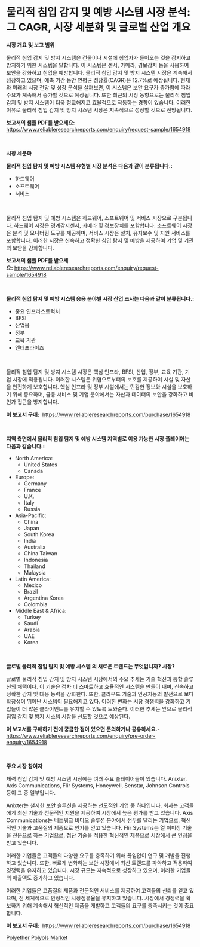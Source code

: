 <p><h1>물리적 침입 감지 및 예방 시스템 시장 분석: 그 CAGR, 시장 세분화 및 글로벌 산업 개요</h1></p><p><strong>시장 개요 및 보고 범위</strong></p>
<p><p>물리적 침입 감지 및 방지 시스템은 건물이나 시설에 침입자가 들어오는 것을 감지하고 방지하기 위한 시스템을 말합니다. 이 시스템은 센서, 카메라, 경보장치 등을 사용하여 보안을 강화하고 침입을 예방합니다. 물리적 침입 감지 및 방지 시스템 시장은 계속해서 성장하고 있으며, 예측 기간 동안 연평균 성장률(CAGR)은 12.7%로 예상됩니다. 현재와 미래의 시장 전망 및 성장 분석을 살펴보면, 이 시스템은 보안 요구가 증가함에 따라 수요가 계속해서 증가할 것으로 예상됩니다. 또한 최근의 시장 동향으로는 물리적 침입 감지 및 방지 시스템이 더욱 정교해지고 효율적으로 작동하는 경향이 있습니다. 이러한 이유로 물리적 침입 감지 및 방지 시스템 시장은 지속적으로 성장할 것으로 전망됩니다.</p></p>
<p><strong>보고서의 샘플 PDF를 받으세요:</strong> <a href="https://www.reliableresearchreports.com/enquiry/request-sample/1654918">https://www.reliableresearchreports.com/enquiry/request-sample/1654918</a></p>
<p>&nbsp;</p>
<p><strong>시장 세분화</strong></p>
<p><strong>물리적 침입 탐지 및 예방 시스템 유형별 시장 분석은 다음과 같이 분류됩니다.:</strong></p>
<p><ul><li>하드웨어</li><li>소프트웨어</li><li>서비스</li></ul></p>
<p>&nbsp;</p>
<p><p>물리적 침입 탐지 및 예방 시스템은 하드웨어, 소프트웨어 및 서비스 시장으로 구분됩니다. 하드웨어 시장은 경계감지센서, 카메라 및 경보장치를 포함합니다. 소프트웨어 시장은 분석 및 모니터링 도구를 제공하며, 서비스 시장은 설치, 유지보수 및 지원 서비스를 포함합니다. 이러한 시장은 신속하고 정확한 침입 탐지 및 예방을 제공하여 기업 및 기관의 보안을 강화합니다.</p></p>
<p><strong>보고서의 샘플 PDF를 받으세요:</strong>&nbsp;<a href="https://www.reliableresearchreports.com/enquiry/request-sample/1654918">https://www.reliableresearchreports.com/enquiry/request-sample/1654918</a></p>
<p>&nbsp;</p>
<p><strong> 물리적 침입 탐지 및 예방 시스템 응용 분야별 시장 산업 조사는 다음과 같이 분류됩니다.:</strong></p>
<p><ul><li>중요 인프라스트럭처</li><li>BFSI</li><li>산업용</li><li>정부</li><li>교육 기관</li><li>엔터프라이즈</li></ul></p>
<p>&nbsp;</p>
<p><p>물리적 침입 탐지 및 방지 시스템 시장은 핵심 인프라, BFSI, 산업, 정부, 교육 기관, 기업 시장에 적용됩니다. 이러한 시스템은 위협으로부터의 보호를 제공하여 시설 및 자산을 안전하게 보호합니다. 핵심 인프라 및 정부 시설에서는 민감한 정보와 시설을 보호하기 위해 중요하며, 금융 서비스 및 기업 분야에서는 자산과 데이터의 보안을 강화하고 비인가 접근을 방지합니다.</p></p>
<p><strong>이 보고서 구매:</strong>&nbsp; <a href="https://www.reliableresearchreports.com/purchase/1654918">https://www.reliableresearchreports.com/purchase/1654918</a></p>
<p>&nbsp;</p>
<p><strong>지역 측면에서 물리적 침입 탐지 및 예방 시스템 지역별로 이용 가능한 시장 플레이어는 다음과 같습니다.:</strong></p>
<p><ul>
    <li>
        North America:
        <ul>
            <li>United States</li>
            <li>Canada</li>
        </ul>
    </li>
    <li>
        Europe:
        <ul>
            <li>Germany</li>
            <li>France</li>
            <li>U.K.</li>
            <li>Italy</li>
            <li>Russia</li>
        </ul>
    </li>
    <li>
        Asia-Pacific:
        <ul>
            <li>China</li>
            <li>Japan</li>
            <li>South Korea</li>
            <li>India</li>
            <li>Australia</li>
            <li>China Taiwan</li>
            <li>Indonesia</li>
            <li>Thailand</li>
            <li>Malaysia</li>
        </ul>
    </li>
    <li>
        Latin America:
        <ul>
            <li>Mexico</li>
            <li>Brazil</li>
            <li>Argentina Korea</li>
            <li>Colombia</li>
        </ul>
    </li>
    <li>
        Middle East & Africa:
        <ul>
            <li>Turkey</li>
            <li>Saudi</li>
            <li>Arabia</li>
            <li>UAE</li>
            <li>Korea</li>
        </ul>
    </li>
    </ul></p>
<p>&nbsp;</p>
<p><strong>글로벌 물리적 침입 탐지 및 예방 시스템 의 새로운 트렌드는 무엇입니까? 시장?</strong></p>
<p><p>글로벌 물리적 침입 감지 및 방지 시스템 시장에서의 주요 추세는 기술 혁신과 통합 솔루션의 채택이다. 이 기술은 점차 더 스마트하고 효율적인 시스템을 만들어 내며, 신속하고 정확한 감지 및 대응 능력을 강화한다. 또한, 클라우드 기술과 인공지능의 발전으로 보다 확장성이 뛰어난 시스템이 필요해지고 있다. 이러한 변화는 시장 경쟁력을 강화하고 기업들이 더 많은 클라이언트를 유치할 수 있도록 도와준다. 이러한 추세는 앞으로 물리적 침입 감지 및 방지 시스템 시장을 선도할 것으로 예상된다.</p></p>
<p><strong>이 보고서를 구매하기 전에 궁금한 점이 있으면 문의하거나 공유하세요.</strong>- <a href="https://www.reliableresearchreports.com/enquiry/pre-order-enquiry/1654918">https://www.reliableresearchreports.com/enquiry/pre-order-enquiry/1654918</a></p>
<p>&nbsp;</p>
<p><strong>주요 시장 참여자</strong></p>
<p><p>체력 침입 감지 및 예방 시스템 시장에는 여러 주요 플레이어들이 있습니다. Anixter, Axis Communications, Flir Systems, Honeywell, Senstar, Johnson Controls 등이 그 중 일부입니다. </p><p>Anixter는 철저한 보안 솔루션을 제공하는 선도적인 기업 중 하나입니다. 회사는 고객들에게 최신 기술과 전문적인 지원을 제공하여 시장에서 높은 평가를 받고 있습니다. Axis Communications는 네트워크 비디오 솔루션 분야에서 선두를 달리는 기업으로, 혁신적인 기술과 고품질의 제품으로 인기를 얻고 있습니다. Flir Systems는 열 이미징 기술을 전문으로 하는 기업으로, 첨단 기술을 적용한 혁신적인 제품으로 시장에서 큰 인정을 받고 있습니다.</p><p>이러한 기업들은 고객들의 다양한 요구를 충족하기 위해 끊임없이 연구 및 개발을 진행하고 있습니다. 또한, 빠르게 변화하는 보안 시장에서 최신 트렌드를 파악하고 적용하여 경쟁력을 유지하고 있습니다. 시장 규모는 지속적으로 성장하고 있으며, 이러한 기업들의 매출액도 증가하고 있습니다.</p><p>이러한 기업들은 고품질의 제품과 전문적인 서비스를 제공하여 고객들의 신뢰를 얻고 있으며, 전 세계적으로 안정적인 시장점유율을 유지하고 있습니다. 시장에서 경쟁력을 확보하기 위해 계속해서 혁신적인 제품을 개발하고 고객들의 요구를 충족시키는 것이 중요합니다.</p></p>
<p><strong>이 보고서 구매:</strong>&nbsp;&nbsp;<a href="https://www.reliableresearchreports.com/purchase/1654918">https://www.reliableresearchreports.com/purchase/1654918</a></p>
<p><p><a href="https://eight-handstand-8fb.notion.site/Polyether-Polyols-Market-Size-Growing-and-Forecasted-for-period-from-2024-2031-and-provides-comple-38ea6b9e958a46c1b82d57066fb9ff3b">Polyether Polyols Market</a></p></p>
